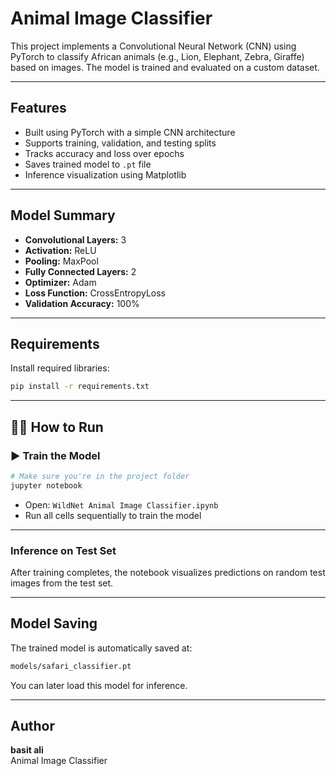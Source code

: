 

#  Animal Image Classifier 

This project implements a Convolutional Neural Network (CNN) using PyTorch to classify African animals (e.g., Lion, Elephant, Zebra, Giraffe) based on images. The model is trained and evaluated on a custom dataset.

---

##  Features

- Built using PyTorch with a simple CNN architecture  
- Supports training, validation, and testing splits  
- Tracks accuracy and loss over epochs  
- Saves trained model to `.pt` file  
- Inference visualization using Matplotlib  

---

##  Model Summary

- **Convolutional Layers:** 3  
- **Activation:** ReLU  
- **Pooling:** MaxPool  
- **Fully Connected Layers:** 2  
- **Optimizer:** Adam  
- **Loss Function:** CrossEntropyLoss  
- **Validation Accuracy:** 100%  

---

##  Requirements

Install required libraries:

```bash
pip install -r requirements.txt
```

---

## 🏃‍♂️ How to Run

### ▶️ Train the Model

```bash
# Make sure you're in the project folder
jupyter notebook
```

- Open: `WildNet Animal Image Classifier.ipynb`  
- Run all cells sequentially to train the model

---

###  Inference on Test Set

After training completes, the notebook visualizes predictions on random test images from the test set.

---

##  Model Saving

The trained model is automatically saved at:

```bash
models/safari_classifier.pt
```

You can later load this model for inference.

---


##  Author

**basit ali**  
 Animal Image Classifier 

